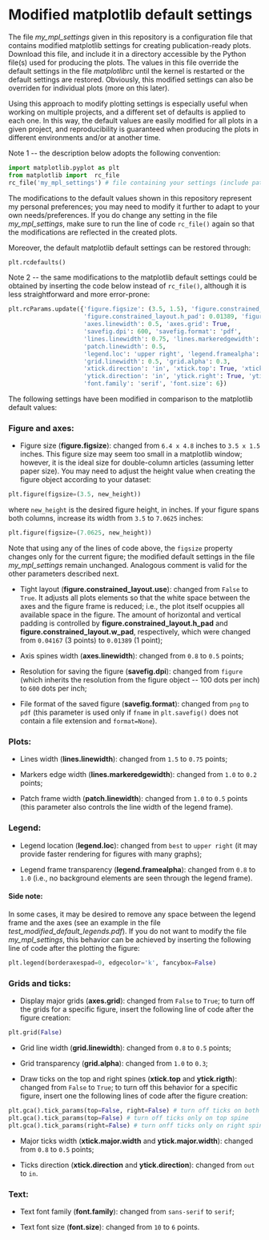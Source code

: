 # Modified matplotlib default settings

The file *my_mpl_settings* given in this repository is a configuration file that contains modified matplotlib settings for creating publication-ready plots. Download this file, and include it in a directory accessible by the Python file(s) used for producing the plots. The values in this file override the default settings in the file *matplotlibrc* until the kernel is restarted or the default settings are restored. Obviously, this modified settings can also be overriden for individual plots (more on this later).

Using this approach to modify plotting settings is especially useful when working on multiple projects, and a different set of defaults is applied to each one. In this way, the default values are easily modified for all plots in a given project, and reproducibility is guaranteed when producing the plots in different environments and/or at another time.

Note 1 -- the description below adopts the following convention:
```python
import matplotlib.pyplot as plt
from matplotlib import  rc_file
rc_file('my_mpl_settings') # file containing your settings (include path if not located in the current directory)
```

The modifications to the default values shown in this repository represent my personal preferences; you may need to modify it further to adapt to your own needs/preferences. If you do change any setting in the file *my_mpl_settings*, make sure to run the line of code ```rc_file()``` again so that the modifications are reflected in the created plots.

Moreover, the default matplotlib default settings can be restored through:
```python
plt.rcdefaults()
```

Note 2 -- the same modifications to the matplotlib default settings could be obtained by inserting the code below instead of ```rc_file()```, although it is less straightforward and more error-prone:
```python
plt.rcParams.update({'figure.figsize': (3.5, 1.5), 'figure.constrained_layout.use': True, 
                     'figure.constrained_layout.h_pad': 0.01389, 'figure.constrained_layout.w_pad': 0.01389,
                     'axes.linewidth': 0.5, 'axes.grid': True,
                     'savefig.dpi': 600, 'savefig.format': 'pdf',
                     'lines.linewidth': 0.75, 'lines.markeredgewidth': 0.2,
                     'patch.linewidth': 0.5,
                     'legend.loc': 'upper right', 'legend.framealpha': 1,
                     'grid.linewidth': 0.5, 'grid.alpha': 0.3, 
                     'xtick.direction': 'in', 'xtick.top': True, 'xtick.major.width': 0.5,
                     'ytick.direction': 'in', 'ytick.right': True, 'ytick.major.width': 0.5
                     'font.family': 'serif', 'font.size': 6})
```

The following settings have been modified in comparison to the matplotlib default values:

### Figure and axes:

* Figure size (**figure.figsize**): changed from ```6.4 x 4.8``` inches to ```3.5 x 1.5``` inches. This figure size may seem too small in a matplotlib window; however, it is the ideal size for double-column articles (assuming letter paper size). You may need to adjust the  height value when creating the figure object according to your dataset:
```python 
plt.figure(figsize=(3.5, new_height))
```

where ```new_height``` is the desired figure height, in inches. If your figure spans both columns, increase its width from ```3.5``` to ```7.0625``` inches:
```python 
plt.figure(figsize=(7.0625, new_height))
```

Note that using any of the lines of code above, the ```figsize``` property changes only for the current figure; the modified default settings in the file *my_mpl_settings* remain unchanged. Analogous comment is valid for the other parameters described next.

* Tight layout (**figure.constrained_layout.use**): changed from ```False``` to ```True```. It adjusts all plots elements so that the white space between the axes and the figure frame is reduced; i.e., the plot itself ocuppies all available space in the figure. The amount of horizontal and vertical padding is controlled by **figure.constrained_layout.h_pad** and **figure.constrained_layout.w_pad**, respectively, which were changed from ```0.04167``` (3 points) to ```0.01389``` (1 point);

* Axis spines width (**axes.linewidth**): changed from ```0.8``` to ```0.5``` points;

* Resolution for saving the figure (**savefig.dpi**): changed from ```figure``` (which inherits the resolution from the figure object -- 100 dots per inch) to ```600``` dots per inch;

* File format of the saved figure (**savefig.format**): changed from ```png``` to ```pdf``` (this parameter is used only if ```fname``` in ```plt.savefig()``` does not contain a file extension and ```format=None```).

### Plots:

* Lines width (**lines.linewidth**): changed from ```1.5``` to ```0.75``` points;

* Markers edge width (**lines.markeredgewidth**): changed from ```1.0``` to ```0.2``` points;

* Patch frame width (**patch.linewidth**): changed from ```1.0``` to ```0.5``` points (this parameter also controls the line width of the legend frame).

### Legend: 

* Legend location (**legend.loc**): changed from ```best``` to ```upper right``` (it may provide faster rendering for figures with many graphs);

* Legend frame transparency (**legend.framealpha**): changed from ```0.8``` to ```1.0``` (i.e., no background elements are seen through the legend frame).

#### Side note:

In some cases, it may be desired to remove any space between the legend frame and the axes (see an example in the file *test_modified_default_legends.pdf*). If you do not want to modify the file *my_mpl_settings*, this behavior can be achieved by inserting the following line of code after the plotting the figure:
```python
plt.legend(borderaxespad=0, edgecolor='k', fancybox=False)
```

### Grids and ticks:

* Display major grids (**axes.grid**): changed from ```False``` to ```True```; to turn off the grids for a specific figure, insert the following line of code after the figure creation:
```python
plt.grid(False)
```

* Grid line width (**grid.linewidth**): changed from ```0.8``` to ```0.5``` points;

* Grid transparency (**grid.alpha**): changed from ```1.0``` to ```0.3```;

* Draw ticks on the top and right spines (**xtick.top** and **ytick.rigth**): changed from ```False``` to ```True```; to turn off this behavior for a specific figure, insert one the following lines of code after the figure creation:
```python
plt.gca().tick_params(top=False, right=False) # turn off ticks on both top and right spines
plt.gca().tick_params(top=False) # turn off ticks only on top spine
plt.gca().tick_params(right=False) # turn onff ticks only on right spine
```

* Major ticks width (**xtick.major.width** and **ytick.major.width**): changed from ```0.8``` to ```0.5``` points;

* Ticks direction (**xtick.direction** and **ytick.direction**): changed from ```out``` to ```in```.

### Text:

* Text font family (**font.family**): changed from ```sans-serif``` to ```serif```;

* Text font size (**font.size**): changed from ```10``` to ```6``` points.
